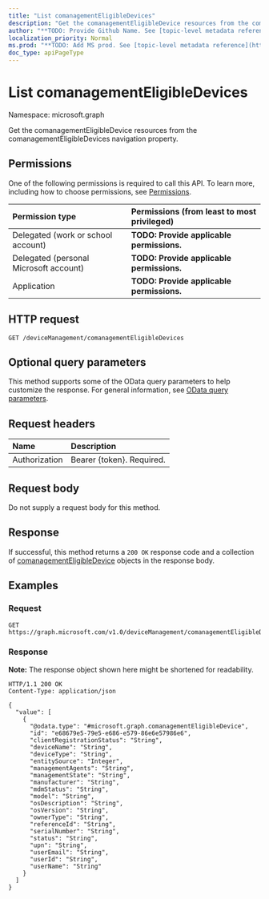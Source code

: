 ```yaml
---
title: "List comanagementEligibleDevices"
description: "Get the comanagementEligibleDevice resources from the comanagementEligibleDevices navigation property."
author: "**TODO: Provide Github Name. See [topic-level metadata reference](https://msgo.azurewebsites.net/add/document/guidelines/metadata.html#topic-level-metadata)**"
localization_priority: Normal
ms.prod: "**TODO: Add MS prod. See [topic-level metadata reference](https://msgo.azurewebsites.net/add/document/guidelines/metadata.html#topic-level-metadata)**"
doc_type: apiPageType
---
```


# List comanagementEligibleDevices
Namespace: microsoft.graph



Get the comanagementEligibleDevice resources from the comanagementEligibleDevices navigation property.

## Permissions
One of the following permissions is required to call this API. To learn more, including how to choose permissions, see [Permissions](/graph/permissions-reference).

|Permission type|Permissions (from least to most privileged)|
|:---|:---|
|Delegated (work or school account)|**TODO: Provide applicable permissions.**|
|Delegated (personal Microsoft account)|**TODO: Provide applicable permissions.**|
|Application|**TODO: Provide applicable permissions.**|

## HTTP request

<!-- {
  "blockType": "ignored"
}
-->
``` http
GET /deviceManagement/comanagementEligibleDevices
```

## Optional query parameters
This method supports some of the OData query parameters to help customize the response. For general information, see [OData query parameters](/graph/query-parameters).

## Request headers
|Name|Description|
|:---|:---|
|Authorization|Bearer {token}. Required.|

## Request body
Do not supply a request body for this method.

## Response

If successful, this method returns a `200 OK` response code and a collection of [comanagementEligibleDevice](../resources/comanagementeligibledevice.md) objects in the response body.

## Examples

### Request
<!-- {
  "blockType": "request",
  "name": "list_comanagementeligibledevice"
}
-->
``` http
GET https://graph.microsoft.com/v1.0/deviceManagement/comanagementEligibleDevices
```


### Response
**Note:** The response object shown here might be shortened for readability.
<!-- {
  "blockType": "response",
  "truncated": true,
  "@odata.type": "Collection(microsoft.graph.comanagementEligibleDevice)"
}
-->
``` http
HTTP/1.1 200 OK
Content-Type: application/json

{
  "value": [
    {
      "@odata.type": "#microsoft.graph.comanagementEligibleDevice",
      "id": "e68679e5-79e5-e686-e579-86e6e57986e6",
      "clientRegistrationStatus": "String",
      "deviceName": "String",
      "deviceType": "String",
      "entitySource": "Integer",
      "managementAgents": "String",
      "managementState": "String",
      "manufacturer": "String",
      "mdmStatus": "String",
      "model": "String",
      "osDescription": "String",
      "osVersion": "String",
      "ownerType": "String",
      "referenceId": "String",
      "serialNumber": "String",
      "status": "String",
      "upn": "String",
      "userEmail": "String",
      "userId": "String",
      "userName": "String"
    }
  ]
}
```

